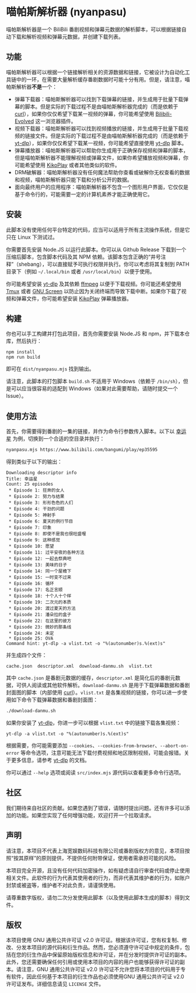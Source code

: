 # 喵帕斯解析器 (nyanpasu)

喵帕斯解析器是一个 BiliBili 番剧视频和弹幕元数据的解析脚本，可以根据链接自动下载和解析视频和弹幕元数据，并创建下载列表。

## 功能

喵帕斯解析器可以根据一个链接解析相关的资源数据和链接，它被设计为自动化工具链中的一环，在需要大量解析缓存番剧数据时可能十分有用。但是，请注意，喵帕斯解析器**不是**一个：

- 弹幕下载器：喵帕斯解析器可以找到下载弹幕的链接，并生成用于批量下载弹幕的脚本。但是实际的下载过程不是由喵帕斯解析器完成的（而是依赖于 [curl](https://github.com/curl/curl)），如果你仅仅希望下载某一视频的弹幕，你可能希望使用 [Bilibili-Evolved](https://github.com/the1812/Bilibili-Evolved) 这一浏览器插件。
- 视频下载器：喵帕斯解析器可以找到视频播放的链接，并生成用于批量下载视频的链接文件。但是实际的下载过程不是由喵帕斯解析器完成的（而是依赖于 [yt-dlp](https://github.com/yt-dlp/yt-dlp)），如果你仅仅希望下载某一视频，你可能希望直接使用 [yt-dlp](https://github.com/yt-dlp/yt-dlp) 脚本。
- 弹幕播放器：喵帕斯解析器可以帮助你生成用于正确保存视频和弹幕的脚本，但是喵帕斯解析器不能理解视频或弹幕文件，如果你希望播放视频和弹幕，你可能希望使用 [KikoPlay](https://github.com/KikoPlayProject/KikoPlay) 或者其他类似的软件。
- DRM破解器：喵帕斯解析器没有任何魔法帮助你查看或破解你无权查看的数据和视频，喵帕斯解析器只能下载和分析公开的数据。
- 面向最终用户的应用程序：喵帕斯解析器不包含一个图形用户界面，它仅仅是基于命令行的，可能需要一定的计算机素养才能正确使用它。

## 安装

此脚本没有使用任何平台特定的代码，应当可以适用于所有主流操作系统，但是它只在 Linux 下测试过。

你需要首先安装 Node.JS 以运行此脚本。你可以从 Github Release 下载到一个压缩后脚本，包含脚本代码及其 NPM 依赖。该脚本包含正确的“井号注释”（shebang），可以直接赋予可执行权限并执行。你可以考虑将其复制到 PATH 目录下（例如 `~/.local/bin` 或者 `/usr/local/bin`）以便于使用。

你可能希望安装 [yt-dlp](https://github.com/yt-dlp/yt-dlp) 及其依赖 [ffmpeg](https://ffmpeg.org/) 以便于下载视频。你可能还希望使用 [Tmux](https://github.com/tmux/tmux) 或者 [GNU Screen](https://www.gnu.org/software/screen/) 以防止因为关闭终端而导致下载中断。如果你下载了视频和弹幕文件，你可能希望安装 [KikoPlay](https://github.com/KikoPlayProject/KikoPlay) 弹幕播放器。

## 构建

你也可以手工构建并打包此项目，首先你需要安装 Node.JS 和 npm，并下载本仓库，然后执行：

```
npm install
npm run build
```

即可在 `dist/nyanpasu.mjs` 找到输出。

请注意，此脚本的打包脚本 `build.sh` 不适用于 Windows（依赖于 `/bin/sh`），但是可以应当很容易的适配到 Windows（如果对此需要帮助，请随时提交一个 Issue）。

## 使用方法

首先，你需要得到番剧的一集的链接，并作为命令行参数传入脚本。以下以 [幸运星](https://www.bilibili.com/bangumi/play/ep35595) 为例，切换到一个合适的空目录并执行：

```sh
nyanpasu.mjs https://www.bilibili.com/bangumi/play/ep35595
```

得到类似于以下的输出：

```
Downloading descriptor info
Title: 幸运星
Count: 25 episodes
 * Episode 1: 狂奔的女人
 * Episode 2: 努力与结果
 * Episode 3: 形形色色的人们
 * Episode 4: 干劲的问题
 * Episode 5: 神射手
 * Episode 6: 夏天的例行节目
 * Episode 7: 印象
 * Episode 8: 即使不是我也很旺盛喔
 * Episode 9: 这种感觉
 * Episode 10: 愿望
 * Episode 11: 过平安夜的各种方法
 * Episode 12: 一起去祭典吧
 * Episode 13: 美味的日子
 * Episode 14: 同一个屋檐下
 * Episode 15: 一时变不过来
 * Episode 16: 循环
 * Episode 17: 名正言顺
 * Episode 18: 十个人十个样
 * Episode 19: 二次元的本质
 * Episode 20: 渡过夏天的方法
 * Episode 21: 潘朵拉的盒子
 * Episode 22: 在这里的彼方
 * Episode 23: 微妙的那条线
 * Episode 24: 未定
 * Episode 25: OVA
Command hint: yt-dlp -a vlist.txt -o "%(autonumber)s.%(ext)s"
```

并生成四个文件：

```plain
cache.json  descriptor.xml  download-danmu.sh  vlist.txt
```

其中 `cache.json` 是番剧元数据的缓存，`descriptor.xml` 是简化后的番剧元数据，可供人阅读或其他软件解析。`download-danmu.sh` 是用于下载弹幕数据和番剧封面图的脚本（内部使用 [curl](https://github.com/curl/curl)）。`vlist.txt` 是各集视频的链接，你可以进一步使用如下命令下载弹幕数据和番剧封面图：

```sh
./download-danmu.sh
```

如果你安装了 [yt-dlp](https://github.com/yt-dlp/yt-dlp)，你进一步可以根据 `vlist.txt` 中的链接下载各集视频：

```
yt-dlp -a vlist.txt -o "%(autonumber)s.%(ext)s"
```

根据需要，你可能需要添加 `--cookies`、`--cookies-from-browser`、`--abort-on-error` 等命令选项，注意可能无法下载付费视频和地区限制视频，可能会报错。关于更多信息，请参考 [yt-dlp](https://github.com/yt-dlp/yt-dlp) 的文档。

你可以通过 `--help` 选项或阅读 `src/index.mjs` 源代码以查看更多命令行选项。

## 社区

我们期待来自社区的贡献。如果您遇到了错误，请随时提出问题。还有许多可以添加的功能。如果您实现了任何增强功能，欢迎打开一个拉取请求。

## 声明

请注意，本项目不代表上海宽娱数码科技有限公司或番剧版权方的意见，本项目按照“按其原样”的原则提供，不提供任何附带保证，使用者需承担可能的风险。

本项目完全开源，且没有任何代码加密操作，如有疑虑请自行审查代码或停止使用相关文件。此软件的行为代表其使用者的行为，而非代表其维护者的行为，如账户封禁或被盗等，维护者不对此负责，请谨慎使用。

请尊重数字版权，请勿二次分发使用此脚本（以及使用此脚本生成的脚本）得到文件。

## 版权

本项目使用 GNU 通用公共许可证 v2.0 许可证。根据该许可证，您有权复制、修改、分发本项目的源代码和衍生作品。然而，您必须遵守许可证中规定的条件，包括在您的衍生作品中保留原始版权信息和许可证，并在分发时提供许可证的副本。此外，您还需要确保任何引用或使用本项目的内容的用户也能够获得许可证的副本。请注意，GNU 通用公共许可证 v2.0 许可证不允许您将本项目的代码用于专有软件，因此任何基于本项目的衍生作品也必须使用GNU 通用公共许可证 v2.0 许可证发布。详细信息请见 `LICENSE` 文件。